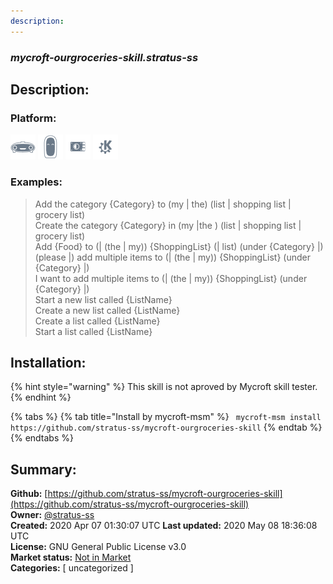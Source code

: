 ```yaml
---
description: 
---
```


### _mycroft-ourgroceries-skill.stratus-ss_  
## Description:  
  
  
  
### Platform:  
 ![Mark I](../.gitbook/assets/mark-1-icon.png)  ![Mark II](../.gitbook/assets/mark-2-icon.png)  ![Picroft](../.gitbook/assets/picroft-icon.png)  ![plasmoid](../.gitbook/assets/kde.png)   
### Examples:  
> Add the category {Category} to (my | the) (list | shopping list | grocery list)  
> Create the category {Category} in (my |the ) (list | shopping list | grocery list)  
> Add {Food} to (| (the | my)) {ShoppingList} (| list) (under {Category} |)  
> (please |) add multiple items to (| (the | my)) {ShoppingList} (under {Category} |)  
> I want to add multiple items to (| (the | my)) {ShoppingList} (under {Category} |)  
> Start a new list called {ListName}  
> Create a new list called {ListName}  
> Create a list called {ListName}  
> Start a list called {ListName}  
  
## Installation:  
{% hint style="warning" %}
This skill is not aproved by Mycroft skill tester.
{% endhint %}
    
{% tabs %}
{% tab title="Install by mycroft-msm" %}
``` mycroft-msm install https://github.com/stratus-ss/mycroft-ourgroceries-skill```
{% endtab %}
  {% endtabs %}
    
## Summary:  
**Github:** [https://github.com/stratus-ss/mycroft-ourgroceries-skill](https://github.com/stratus-ss/mycroft-ourgroceries-skill)  
**Owner:** [@stratus-ss](https://github.com/stratus-ss)  
**Created:** 2020 Apr 07 01:30:07 UTC  **Last updated:** 2020 May 08 18:36:08 UTC  
**License:** GNU General Public License v3.0  
**Market status:** [Not in Market](https://market.mycroft.ai/skill/)  
**Categories:** [ uncategorized ]   
